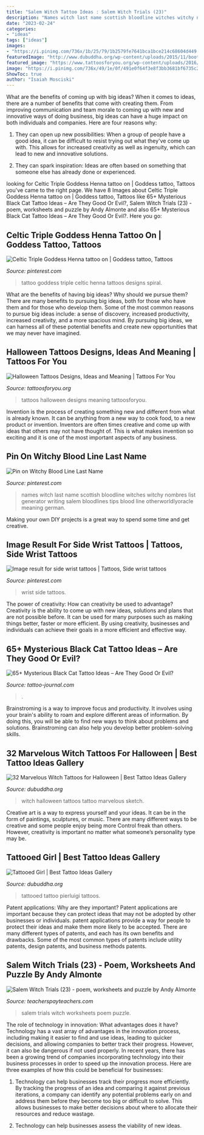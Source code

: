 ```yaml
---
title: "Salem Witch Tattoo Ideas : Salem Witch Trials (23)"
description: "Names witch last name scottish bloodline witches witchy nombres list generator writing salem bloodlines tips blood line otherworldlyoracle meaning german"
date: "2023-02-24"
categories:
- "ideas"
tags: ["ideas"]
images:
- "https://i.pinimg.com/736x/1b/25/79/1b2579fe7641bca1bce214c68604d449.jpg"
featuredImage: "http://www.dubuddha.org/wp-content/uploads/2015/11/bootattoo89-e1446369397241.jpg"
featured_image: "https://www.tattoosforyou.org/wp-content/uploads/2016/05/Halloween-Tattoos-Small.jpg"
image: "https://i.pinimg.com/736x/49/1e/0f/491e0f64f3e8f3bb3681bf6735c2ec4d.jpg"
ShowToc: true
author: "Isaiah Mosciski"
---
```



What are the benefits of coming up with big ideas?
When it comes to ideas, there are a number of benefits that come with creating them. From improving communication and team morale to coming up with new and innovative ways of doing business, big ideas can have a huge impact on both individuals and companies. Here are four reasons why: 
1. They can open up new possibilities: When a group of people have a good idea, it can be difficult to resist trying out what they've come up with. This allows for increased creativity as well as ingenuity, which can lead to new and innovative solutions. 

2. They can spark inspiration: Ideas are often based on something that someone else has already done or experienced.

	

		
looking for Celtic Triple Goddess Henna tattoo on | Goddess tattoo, Tattoos you've came to the right page. We have 8 Images about Celtic Triple Goddess Henna tattoo on | Goddess tattoo, Tattoos like 65+ Mysterious Black Cat Tattoo Ideas – Are They Good Or Evil?, Salem Witch Trials (23) - poem, worksheets and puzzle by Andy Almonte and also 65+ Mysterious Black Cat Tattoo Ideas – Are They Good Or Evil?. Here you go:
		
    
## Celtic Triple Goddess Henna Tattoo On | Goddess Tattoo, Tattoos

<img loading=lazy src="https://i.pinimg.com/736x/1b/25/79/1b2579fe7641bca1bce214c68604d449.jpg" onerror="this.onerror=null;this.src='https://tse3.mm.bing.net/th?id=OIP.X0vD6YWHgIqg10yGLNBaTwHaJ3&amp;pid=15.1';" alt="Celtic Triple Goddess Henna tattoo on | Goddess tattoo, Tattoos">

_Source: pinterest.com_

>tattoo goddess triple celtic henna tattoos designs spiral. 

	

What are the benefits of having big ideas? Why should we pursue them?
There are many benefits to pursuing big ideas, both for those who have them and for those who develop them. Some of the most common reasons to pursue big ideas include: a sense of discovery, increased productivity, increased creativity, and a more spacious mind. By pursuing big ideas, we can harness all of these potential benefits and create new opportunities that we may never have imagined.

    
## Halloween Tattoos Designs, Ideas And Meaning | Tattoos For You

<img loading=lazy src="https://www.tattoosforyou.org/wp-content/uploads/2016/05/Halloween-Tattoos-Small.jpg" onerror="this.onerror=null;this.src='https://tse4.mm.bing.net/th?id=OIP.JdUB3M3c8TYcKHEUuAL14wHaJ4&amp;pid=15.1';" alt="Halloween Tattoos Designs, Ideas and Meaning | Tattoos For You">

_Source: tattoosforyou.org_

>tattoos halloween designs meaning tattoosforyou. 

	

Invention is the process of creating something new and different from what is already known. It can be anything from a new way to cook food, to a new product or invention. Inventors are often times creative and come up with ideas that others may not have thought of. This is what makes invention so exciting and it is one of the most important aspects of any business.

    
## Pin On Witchy Blood Line Last Name

<img loading=lazy src="https://i.pinimg.com/736x/49/1e/0f/491e0f64f3e8f3bb3681bf6735c2ec4d.jpg" onerror="this.onerror=null;this.src='https://tse1.mm.bing.net/th?id=OIP.jEAkNwmHTD5ZKz11tW2uOAHaLG&amp;pid=15.1';" alt="Pin on Witchy Blood Line Last Name">

_Source: pinterest.com_

>names witch last name scottish bloodline witches witchy nombres list generator writing salem bloodlines tips blood line otherworldlyoracle meaning german. 

	

Making your own DIY projects is a great way to spend some time and get creative.

    
## Image Result For Side Wrist Tattoos | Tattoos, Side Wrist Tattoos

<img loading=lazy src="https://i.pinimg.com/736x/2a/79/24/2a792413764303645a4c713506208545.jpg" onerror="this.onerror=null;this.src='https://tse2.mm.bing.net/th?id=OIP.xzBqBTq34r6WQMmFrTQ2JgHaF7&amp;pid=15.1';" alt="Image result for side wrist tattoos | Tattoos, Side wrist tattoos">

_Source: pinterest.com_

>wrist side tattoos. 

	

The power of creativity: How can creativity be used to advantage?
Creativity is the ability to come up with new ideas, solutions and plans that are not possible before. It can be used for many purposes such as making things better, faster or more efficient. By using creativity, businesses and individuals can achieve their goals in a more efficient and effective way.

    
## 65+ Mysterious Black Cat Tattoo Ideas – Are They Good Or Evil?

<img loading=lazy src="https://tattoo-journal.com/wp-content/uploads/2016/08/Black-Cat-Tattoo_-2.jpg" onerror="this.onerror=null;this.src='https://tse2.mm.bing.net/th?id=OIP.jQ9WfQjOJDFPuYUgEbziggHaHa&amp;pid=15.1';" alt="65+ Mysterious Black Cat Tattoo Ideas – Are They Good Or Evil?">

_Source: tattoo-journal.com_

>. 

	

Brainstroming is a way to improve focus and productivity. It involves using your brain's ability to roam and explore different areas of information. By doing this, you will be able to find new ways to think about problems and solutions. Brainstroming can also help you develop better problem-solving skills.

    
## 32 Marvelous Witch Tattoos For Halloween | Best Tattoo Ideas Gallery

<img loading=lazy src="http://www.dubuddha.org/wp-content/uploads/2015/11/bootattoo89-e1446369397241.jpg" onerror="this.onerror=null;this.src='https://tse2.mm.bing.net/th?id=OIP.CjoZl3Ixlu0LdQypAcJS2AHaHa&amp;pid=15.1';" alt="32 Marvelous Witch Tattoos for Halloween | Best Tattoo Ideas Gallery">

_Source: dubuddha.org_

>witch halloween tattoos tattoo marvelous sketch. 

	

Creative art is a way to express yourself and your ideas. It can be in the form of paintings, sculptures, or music. There are many different ways to be creative and some people enjoy being more Control freak than others. However, creativity is important no matter what someone’s personality type may be.

    
## Tattooed Girl | Best Tattoo Ideas Gallery

<img loading=lazy src="http://www.dubuddha.org/wp-content/uploads/2018/03/Tattooed-Girl-By-Pierluigi-Deliperi-728x898.jpg" onerror="this.onerror=null;this.src='https://tse3.mm.bing.net/th?id=OIP.GS2PVQ8zvG0IzKkwlgHZNAHaJI&amp;pid=15.1';" alt="Tattooed Girl | Best Tattoo Ideas Gallery">

_Source: dubuddha.org_

>tattooed tattoo pierluigi tattoos. 

	

Patent applications: Why are they important?
Patent applications are important because they can protect ideas that may not be adopted by other businesses or individuals. patent applications provide a way for people to protect their ideas and make them more likely to be accepted. There are many different types of patents, and each has its own benefits and drawbacks. Some of the most common types of patents include utility patents, design patents, and business methods patents.

    
## Salem Witch Trials (23) - Poem, Worksheets And Puzzle By Andy Almonte

<img loading=lazy src="https://ecdn.teacherspayteachers.com/thumbitem/Salem-Witch-Trials-23-poem-worksheets-and-puzzle-1349526604/original-352477-2.jpg" onerror="this.onerror=null;this.src='https://tse4.mm.bing.net/th?id=OIP.eBiOSCDHI2sbuxje9Fl-rwAAAA&amp;pid=15.1';" alt="Salem Witch Trials (23) - poem, worksheets and puzzle by Andy Almonte">

_Source: teacherspayteachers.com_

>salem trials witch worksheets poem puzzle. 

	

The role of technology in innovation: What advantages does it have?
Technology has a vast array of advantages in the innovation process, including making it easier to find and use ideas, leading to quicker decisions, and allowing companies to better track their progress. However, it can also be dangerous if not used properly. In recent years, there has been a growing trend of companies incorporating technology into their business processes in order to speed up the innovation process. Here are three examples of how this could be beneficial for businesses: 
1) Technology can help businesses track their progress more efficiently. By tracking the progress of an idea and comparing it against previous iterations, a company can identify any potential problems early on and address them before they become too big or difficult to solve. This allows businesses to make better decisions about where to allocate their resources and reduce wastage. 

2) Technology can help businesses assess the viability of new ideas.

